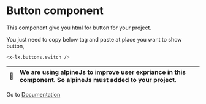 # Button component
This component give you html for button for your project.


You just need to copy below tag and paste at place you want to show button,

```bash
<x-lx.buttons.switch />
```

| :memo:        | We are using alpineJs to improve user expriance in this component. So alpineJs must added to your project.       |
|---------------|:------------------------|
 


Go to [Documentation](../README.md)